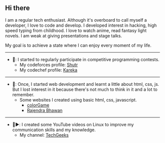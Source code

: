 ## Hi there

I am a regular tech enthusiast. Although it's overboard to call myself a developer, I love to code and develop.
I developed interest in hacking, high speed typing from childhood.
I love to watch anime, read fantasy light novels.
I am weak at giving presentations and stage talks.

My goal is to achieve a state where I can enjoy every moment of my life.

<!--
**kkarthikr002/kkarthikr002** is a ✨ _special_ ✨ repository because its `README.md` (this file) appears on your GitHub profile.

Here are some ideas to get you started:

- 🔭 I’m currently working on ...
- 🌱 I’m currently learning ...
- 👯 I’m looking to collaborate on ...
- 🤔 I’m looking for help with ...
- 💬 Ask me about ...
- 📫 How to reach me: ...
- 😄 Pronouns: ...
- ⚡ Fun fact: ...
-->
***
* 🌱: I started to regularly participate in competitive programming contests.
  - My codeforces profile: [Shutr](https://codeforces.com/profile/shutr)
   - My codechef profile: [Kareka](https://www.codechef.com/users/kareka)

***
* 🌱: Once, I started web development and learnt a little about html, css, js. But I lost interest in it because there's not much to think in it and a lot to remember.
    - Some websites I created using basic html, css, javascript.
      * [colorGame](https://kkarthikr002.github.io/colorGame/colorGame.html)
      * [Rajendra Bhawan](https://kkarthikr002.github.io/RJB-Website-New/)

***
* 🌱▶️: I created some YouTube videos on Linux to improve my communication skills and my knowledge.
    - My channel: [TechGeeks](https://www.youtube.com/channel/UCtgkdFJCukgiL7boSS9pRbg)
